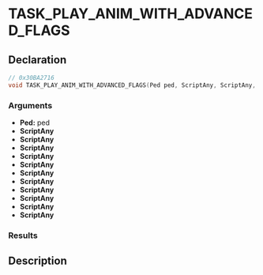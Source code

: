 # TASK_PLAY_ANIM_WITH_ADVANCED_FLAGS

## Declaration
```cpp
// 0x30BA2716
void TASK_PLAY_ANIM_WITH_ADVANCED_FLAGS(Ped ped, ScriptAny, ScriptAny, ScriptAny, ScriptAny, ScriptAny, ScriptAny, ScriptAny, ScriptAny, ScriptAny, ScriptAny, ScriptAny);
```

### Arguments
- **Ped:** ped
- **ScriptAny**
- **ScriptAny**
- **ScriptAny**
- **ScriptAny**
- **ScriptAny**
- **ScriptAny**
- **ScriptAny**
- **ScriptAny**
- **ScriptAny**
- **ScriptAny**
- **ScriptAny**

### Results

## Description
